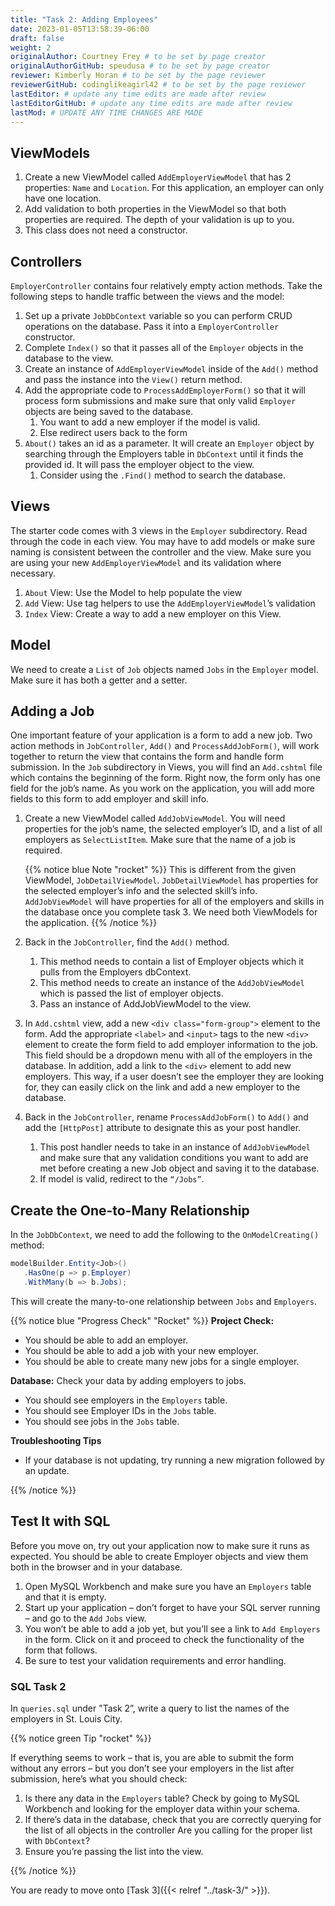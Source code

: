 ```yaml
---
title: "Task 2: Adding Employees"
date: 2023-01-05T13:58:39-06:00
draft: false
weight: 2
originalAuthor: Courtney Frey # to be set by page creator
originalAuthorGitHub: speudusa # to be set by page creator
reviewer: Kimberly Horan # to be set by the page reviewer
reviewerGitHub: codinglikeagirl42 # to be set by the page reviewer
lastEditor: # update any time edits are made after review
lastEditorGitHub: # update any time edits are made after review
lastMod: # UPDATE ANY TIME CHANGES ARE MADE
---
```


## ViewModels

1. Create a new ViewModel called `AddEmployerViewModel` that has 2 properties: `Name` and `Location`.  For this application, an employer can only have one location.
1. Add validation to both properties in the ViewModel so that both properties are required. The depth of your validation is up to you.  
1. This class does not need a constructor.

## Controllers

`EmployerController` contains four relatively empty action methods. Take the following steps to handle traffic between the views and the model:
   1. Set up a private `JobDbContext` variable so you can perform CRUD operations on the database. Pass it into a `EmployerController` constructor.
   1. Complete `Index()` so that it passes all of the `Employer` objects in the database to the view. 
   1. Create an instance of `AddEmployerViewModel` inside of the `Add()` method and pass the instance into the `View()` return method.
   1. Add the appropriate code to `ProcessAddEmployerForm()` so that it will process form submissions and make sure that only valid `Employer` objects are being saved to the database.
      1. You want to add a new employer if the model is valid.  
      1. Else redirect users back to the form
   1. `About()` takes an id as a parameter.  It will create an `Employer` object by searching through the Employers table in `DbContext` until it finds the provided id.  It will pass the employer object to the view.
      1. Consider using the `.Find()` method to search the database.

## Views

The starter code comes with 3 views in the `Employer` subdirectory. Read through the code in each view.  You may have to add models or make sure naming is consistent between the controller and the view.  Make sure you are using your new `AddEmployerViewModel` and its validation where necessary.
1. `About` View: Use the Model to help populate the view 
1. `Add` View:  Use tag helpers to use the `AddEmployerViewModel`’s validation
1. `Index` View: Create a way to add a new employer on this View.

## Model

We need to create a `List` of `Job` objects named `Jobs` in the `Employer` model.  Make sure it has both a getter and a setter.

## Adding a Job

One important feature of your application is a form to add a new job. Two action methods in `JobController`, `Add()` and `ProcessAddJobForm()`, will work together to return the view that contains the form and handle form submission. In the `Job` subdirectory in Views, you will find an `Add.cshtml` file which contains the beginning of the form. Right now, the form only has one field for the job’s name. As you work on the application, you will add more fields to this form to add employer and skill info.

1. Create a new ViewModel called `AddJobViewModel`. You will need properties for the job’s name, the selected employer’s ID, and a list of all employers as `SelectListItem`.  Make sure that the name of a job is required.

   {{% notice blue Note "rocket" %}}
   This is different from the given ViewModel, `JobDetailViewModel`. `JobDetailViewModel` has properties for the selected employer’s info and the selected skill’s info. `AddJobViewModel` will have properties for all of the employers and skills in the database once you complete task 3. We need both ViewModels for the application. 
   {{% /notice %}}

1. Back in the `JobController`, find the `Add()` method.  
   1. This method needs to contain a list of Employer objects which it pulls from the Employers dbContext.
   1. This method needs to create an instance of the `AddJobViewModel` which is passed the list of employer objects.
   1. Pass an instance of AddJobViewModel to the view.  
1. In `Add.cshtml` view, add a new `<div class="form-group">` element to the form. Add the appropriate `<label>` and `<input>` tags to the new `<div>` element to create the form field to add employer information to the job. This field should be a dropdown menu with all of the employers in the database. In addition, add a link to the `<div>` element to add new employers. This way, if a user doesn’t see the employer they are looking for, they can easily click on the link and add a new employer to the database.

1. Back in the `JobController`, rename `ProcessAddJobForm()` to `Add()` and add the `[HttpPost]` attribute to designate this as your post handler.  
   1. This post handler needs to take in an instance of `AddJobViewModel` and make sure that any validation conditions you want to add are met before creating a new Job object and saving it to the database.
   1. If model is valid, redirect to the `“/Jobs”`.

## Create the One-to-Many Relationship

In the `JobDbContext`, we need to add the following to the `OnModelCreating()` method:

```csharp {linenos=table}
modelBuilder.Entity<Job>()
   .HasOne(p => p.Employer)
   .WithMany(b => b.Jobs);
```
This will create the many-to-one relationship between `Jobs` and `Employers`.

{{% notice blue "Progress Check" "Rocket" %}}
**Project Check:**
   - You should be able to add an employer.
   - You should be able to add a job with your new employer.
   - You should be able to create many new jobs for a single employer.

**Database:**  Check your data by adding employers to jobs. 
   - You should see employers in the `Employers` table.  
   - You should see Employer IDs in the `Jobs` table. 
   - You should see jobs in the `Jobs` table.

**Troubleshooting Tips**
   - If your database is not updating, try running a new migration followed by an update.

{{% /notice %}}

## Test It with SQL

Before you move on, try out your application now to make sure it runs as expected. You should be able to create Employer objects and view them both in the browser and in your database.
1. Open MySQL Workbench and make sure you have an `Employers` table and that it is empty. 
1. Start up your application – don’t forget to have your SQL server running – and go to the `Add` `Jobs` view.
1. You won’t be able to add a job yet, but you’ll see a link to `Add Employers` in the form. Click on it and proceed to check the functionality of the form that follows.
1. Be sure to test your validation requirements and error handling.

### SQL Task 2
In `queries.sql` under "Task 2”, write a query to list the names of the employers in St. Louis City.

{{% notice green Tip "rocket" %}}

If everything seems to work – that is, you are able to submit the form without any errors – but you don’t see your employers in the list after submission, here’s what you should check:
1. Is there any data in the `Employers` table? Check by going to MySQL Workbench and looking for the employer data within your schema.
1. If there’s data in the database, check that you are correctly querying for the list of all objects in the controller Are you calling for the proper list with `DbContext`?
1. Ensure you’re passing the list into the view.

{{% /notice %}}

You are ready to move onto [Task 3]({{< relref "../task-3/" >}}).